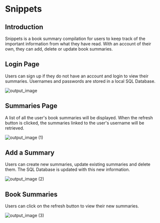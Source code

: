 # Snippets

## Introduction
  Snippets is a book summary compilation for users to keep track of the important information from what they have read.
  With an account of their own, they can add, delete or update book summaries.

## Login Page
  Users can sign up if they do not have an account and login to view their summaries. Usernames and passwords are stored in a local SQL Database.
  
  ![output_image](https://github.com/kyashp/Snippts-repo/assets/154773174/c20c9570-37d1-4d10-973b-ceb627b2db76)

## Summaries Page
  A list of all the user's book summaries will be displayed. When the refresh button is clicked, the summaries linked to the user's username will be retrieved.
  
  ![output_image (1)](https://github.com/kyashp/Snippts-repo/assets/154773174/9e2b84df-8b47-4031-97b3-b757bedde6c6)


## Add a Summary
  Users can create new summaries, update existing summaries and delete them. The SQL Database is updated with this new information.

  ![output_image (2)](https://github.com/kyashp/Snippts-repo/assets/154773174/b2042a12-bdb5-401d-a6f2-90ef672be5a8)


## Book Summaries
  Users can click on the refresh button to view their new summaries.
  
  ![output_image (3)](https://github.com/kyashp/Snippts-repo/assets/154773174/250d1773-7660-4339-8149-e7475facd8d8)




